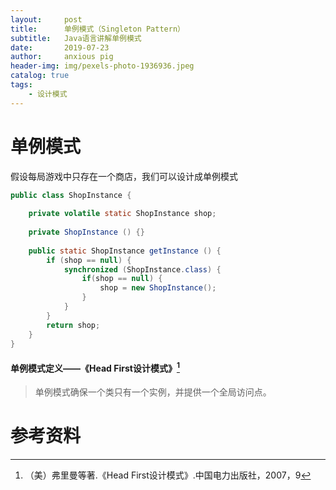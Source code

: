 ```yaml
---
layout:     post
title:      单例模式（Singleton Pattern）
subtitle:   Java语言讲解单例模式
date:       2019-07-23
author:     anxious pig
header-img: img/pexels-photo-1936936.jpeg
catalog: true
tags:
    - 设计模式
---
```


# 单例模式

假设每局游戏中只存在一个商店，我们可以设计成单例模式

```java
public class ShopInstance {
    
    private volatile static ShopInstance shop;
    
    private ShopInstance () {}
    
    public static ShopInstance getInstance () {
        if (shop == null) {
            synchronized (ShopInstance.class) {
                if(shop == null) {
                    shop = new ShopInstance();
                }
            }
        }
        return shop;
    }
}
```



#### 单例模式定义——《Head First设计模式》[^1]

> 单例模式确保一个类只有一个实例，并提供一个全局访问点。



# 参考资料

[^1]: （美）弗里曼等著.《Head First设计模式》.中国电力出版社，2007，9

